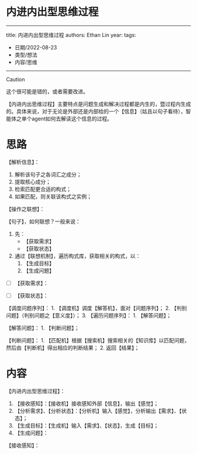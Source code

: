 # 内进内出型思维过程


---
title: 内进内出型思维过程
authors: Ethan Lin
year:
tags:
  - 日期/2022-08-23 
  - 类型/想法 
  - 内容/思维 
---




> [!caution] 
> 这个很可能是错的，或者需要改进。

【内进内出思维过程】主要特点是问题生成和解决过程都是内生的，暨过程内生成的。具体来说，对于无论是外部还是内部给的一个【信息】（姑且以句子看待），智能体之单个agent如何去解读这个信息的过程。



# 思路

【解析信息】：  
1. 解析该句子之各词汇之成分；  
2. 提取核心成分；  
3. 检索匹配更合适的构式；  
4. 如果匹配，则关联该构式之实例；



【操作之联想】：

【句子】，如何联想？一般来说：
1. 先：
	- 【获取需求】
	- 【获取状态】
2. 通过【联想机制】，遍历构式库，获取相关的构式，以：
	1. 【生成目标】
	1. 【生成问题】





- [ ] 【获取需求】：




- [ ] 【获取状态】：



【调度问题序列】：
	1. 【调度机】调度【解答机】，面对【问题序列】；
	2. 【判别问题】（判别问题之【意义度】）；
	3. 【遍历问题序列】：
		1. 【解答问题】；






【解答问题】：
	1. 【判断问题】；




【判断问题】：
	1. 【匹配机】根据【搜索机】搜索相关的【知识库】以匹配问题，然后由【判断机】得出相应的判断结果；
	2. 返回【结果】；






# 内容



【内进内出型思维过程】：

1. 【接收感知】：【接收机】接收感知外部【信息】，输出【感觉】；
1. 【分析需求】、【分析状态】：【分析机】输入【感觉】，分析输出【需求】、【状态】；
1. 【生成目标】：【生成机】输入【需求】、【状态】，生成【目标】；
1. 【生成问题】：



【接收感知】：


